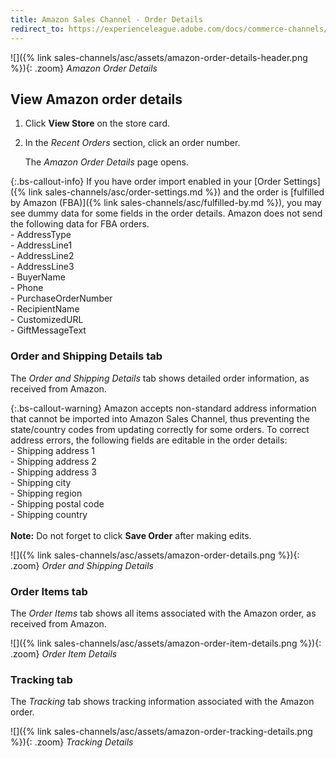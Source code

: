 ```yaml
---
title: Amazon Sales Channel - Order Details
redirect_to: https://experienceleague.adobe.com/docs/commerce-channels/amazon/admin-orders/amazon-order-details.html
---
```


![]({% link sales-channels/asc/assets/amazon-order-details-header.png %}){: .zoom}
_Amazon Order Details_

## View Amazon order details

1. Click **View Store** on the store card.

1. In the _Recent Orders_ section, click an order number.

    The _Amazon Order Details_ page opens.

{:.bs-callout-info}
If you have order import enabled in your [Order Settings]({% link sales-channels/asc/order-settings.md %}) and the order is [fulfilled by Amazon (FBA)]({% link sales-channels/asc/fulfilled-by.md %}), you may see dummy data for some fields in the order details. Amazon does not send the following data for FBA orders.<br/>- AddressType<br/>- AddressLine1<br/>- AddressLine2<br/>- AddressLine3<br/>- BuyerName<br/>- Phone<br/>- PurchaseOrderNumber<br/>- RecipientName<br/>- CustomizedURL<br/>- GiftMessageText

### Order and Shipping Details tab

The _Order and Shipping Details_ tab shows detailed order information, as received from Amazon.

{:.bs-callout-warning}
Amazon accepts non-standard address information that cannot be imported into Amazon Sales Channel, thus preventing the state/country codes from updating correctly for some orders. To correct address errors, the following fields are editable in the order details:<br/>- Shipping address 1<br/>- Shipping address 2<br/>- Shipping address 3<br/>- Shipping city<br/>- Shipping region<br/>- Shipping postal code<br/>- Shipping country<br/><br/>**Note:** Do not forget to click **Save Order** after making edits.

![]({% link sales-channels/asc/assets/amazon-order-details.png %}){: .zoom}
_Order and Shipping Details_

### Order Items tab

The _Order Items_ tab shows all items associated with the Amazon order, as received from Amazon.

![]({% link sales-channels/asc/assets/amazon-order-item-details.png %}){: .zoom}
_Order Item Details_

### Tracking tab

The _Tracking_ tab shows tracking information associated with the Amazon order.

![]({% link sales-channels/asc/assets/amazon-order-tracking-details.png %}){: .zoom}
_Tracking Details_

